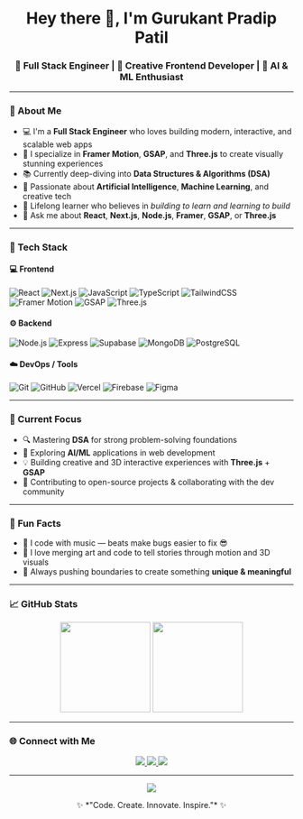 <!-- Profile README for Gurukant Pradip Patil -->

<h1 align="center">Hey there 👋, I'm Gurukant Pradip Patil</h1>

<h3 align="center">🚀 Full Stack Engineer | 🎨 Creative Frontend Developer | 🤖 AI & ML Enthusiast</h3>

---

### 💫 About Me

- 💻 I'm a **Full Stack Engineer** who loves building modern, interactive, and scalable web apps  
- 🎨 I specialize in **Framer Motion**, **GSAP**, and **Three.js** to create visually stunning experiences  
- 📚 Currently deep-diving into **Data Structures & Algorithms (DSA)**  
- 🤖 Passionate about **Artificial Intelligence**, **Machine Learning**, and creative tech  
- 🌱 Lifelong learner who believes in *building to learn and learning to build*  
- 💬 Ask me about **React**, **Next.js**, **Node.js**, **Framer**, **GSAP**, or **Three.js**

---

### 🧠 Tech Stack

#### 💻 Frontend
![React](https://img.shields.io/badge/-React-61DAFB?logo=react&logoColor=000)
![Next.js](https://img.shields.io/badge/-Next.js-000000?logo=next.js)
![JavaScript](https://img.shields.io/badge/-JavaScript-F7DF1E?logo=javascript&logoColor=000)
![TypeScript](https://img.shields.io/badge/-TypeScript-007ACC?logo=typescript&logoColor=fff)
![TailwindCSS](https://img.shields.io/badge/-TailwindCSS-38B2AC?logo=tailwind-css&logoColor=fff)
![Framer Motion](https://img.shields.io/badge/-Framer%20Motion-0055FF?logo=framer&logoColor=fff)
![GSAP](https://img.shields.io/badge/-GSAP-88CE02?logo=greensock&logoColor=fff)
![Three.js](https://img.shields.io/badge/-Three.js-000?logo=three.js&logoColor=fff)

#### ⚙️ Backend
![Node.js](https://img.shields.io/badge/-Node.js-339933?logo=node.js&logoColor=fff)
![Express](https://img.shields.io/badge/-Express-000?logo=express&logoColor=fff)
![Supabase](https://img.shields.io/badge/-Supabase-3ECF8E?logo=supabase&logoColor=fff)
![MongoDB](https://img.shields.io/badge/-MongoDB-47A248?logo=mongodb&logoColor=fff)
![PostgreSQL](https://img.shields.io/badge/-PostgreSQL-4169E1?logo=postgresql&logoColor=fff)

#### ☁️ DevOps / Tools
![Git](https://img.shields.io/badge/-Git-F05032?logo=git&logoColor=fff)
![GitHub](https://img.shields.io/badge/-GitHub-181717?logo=github)
![Vercel](https://img.shields.io/badge/-Vercel-000?logo=vercel)
![Firebase](https://img.shields.io/badge/-Firebase-FFCA28?logo=firebase&logoColor=000)
![Figma](https://img.shields.io/badge/-Figma-F24E1E?logo=figma&logoColor=fff)

---

### 🧩 Current Focus

- 🔍 Mastering **DSA** for strong problem-solving foundations  
- 🤯 Exploring **AI/ML** applications in web development  
- 💡 Building creative and 3D interactive experiences with **Three.js** + **GSAP**  
- 🧱 Contributing to open-source projects & collaborating with the dev community  

---

### 🧠 Fun Facts

- 🎵 I code with music — beats make bugs easier to fix 😎  
- 🌌 I love merging art and code to tell stories through motion and 3D visuals  
- 🧗 Always pushing boundaries to create something **unique & meaningful**

---

### 📈 GitHub Stats

<p align="center">
  <img src="https://github-readme-stats.vercel.app/api?username=gurukantpatil&show_icons=true&theme=radical" height="160" />
  <img src="https://github-readme-stats.vercel.app/api/top-langs/?username=gurukantpatil&layout=compact&theme=radical" height="160" />
</p>

---

### 🌐 Connect with Me

<p align="center">
  <a href="https://www.linkedin.com/in/gurukantpradippatil" target="_blank">
    <img src="https://img.shields.io/badge/-LinkedIn-0077B5?logo=linkedin&logoColor=white" />
  </a>
  <a href="mailto:gurukantpradippatil@gmail.com">
    <img src="https://img.shields.io/badge/-Email-D14836?logo=gmail&logoColor=white" />
  </a>
  <a href="https://github.com/gurukantpatil">
    <img src="https://img.shields.io/badge/-GitHub-181717?logo=github&logoColor=white" />
  </a>
</p>

---

<p align="center">
  <img src="https://github-profile-trophy.vercel.app/?username=gurukantpatil&theme=radical&no-frame=true&row=1&column=6" />
</p>

<p align="center">
  ✨ *"Code. Create. Innovate. Inspire."* ✨
</p>
